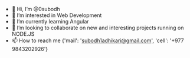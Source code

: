 - 👋 Hi, I’m @0subodh
- 👀 I’m interested in Web Development
- 🌱 I’m currently learning Angular
- 💞️ I’m looking to collaborate on new and interesting projects running on NODE.JS
- 📫 How to reach me {'mail': 'subodh1adhikari@gmail.com', 'cell': '+977 9843202926'}

<!---
0subodh/0subodh is a ✨ special ✨ repository because its `README.md` (this file) appears on your GitHub profile.
You can click the Preview link to take a look at your changes.
--->
